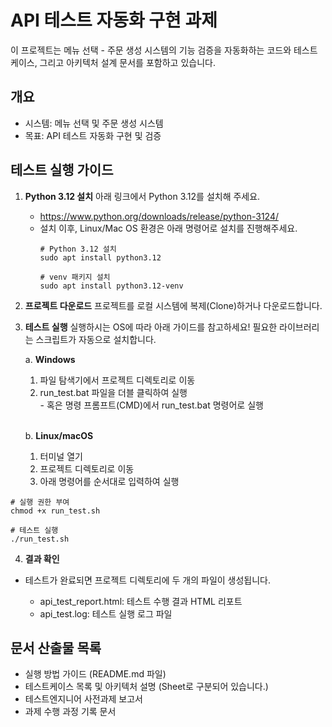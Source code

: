 # API 테스트 자동화 구현 과제
이 프로젝트는 메뉴 선택 - 주문 생성 시스템의 기능 검증을 자동화하는 코드와 테스트 케이스, 그리고 아키텍처 설계 문서를 포함하고 있습니다.

## 개요
- 시스템: 메뉴 선택 및 주문 생성 시스템
- 목표: API 테스트 자동화 구현 및 검증

## 테스트 실행 가이드

1. **Python 3.12 설치**
아래 링크에서 Python 3.12를 설치해 주세요.
    - https://www.python.org/downloads/release/python-3124/
    - 설치 이후, Linux/Mac OS 환경은 아래 명령어로 설치를 진행해주세요.
      ```
      # Python 3.12 설치
      sudo apt install python3.12

      # venv 패키지 설치
      sudo apt install python3.12-venv
      ```

2. **프로젝트 다운로드**
프로젝트를 로컬 시스템에 복제(Clone)하거나 다운로드합니다.

3. **테스트 실행**
실행하시는 OS에 따라 아래 가이드를 참고하세요! 필요한 라이브러리는 스크립트가 자동으로 설치합니다.

    a. **Windows** <br>
    
     1) 파일 탐색기에서 프로젝트 디렉토리로 이동 <br>
     2) run_test.bat 파일을 더블 클릭하여 실행 <br>
       - 혹은 명령 프롬프트(CMD)에서 run_test.bat 명령어로 실행 <br>
    <br>
   
    b. **Linux/macOS** <br>
      
      1) 터미널 열기
      2) 프로젝트 디렉토리로 이동
      3) 아래 명령어를 순서대로 입력하여 실행
  ```
  # 실행 권한 부여
  chmod +x run_test.sh
  
  # 테스트 실행
  ./run_test.sh
  ```
4. **결과 확인**

- 테스트가 완료되면 프로젝트 디렉토리에 두 개의 파일이 생성됩니다. <br>

    - api_test_report.html: 테스트 수행 결과 HTML 리포트
    - api_test.log: 테스트 실행 로그 파일

 ## 문서 산출물 목록
- 실행 방법 가이드 (README.md 파일)
- 테스트케이스 목록 및 아키텍처 설명 (Sheet로 구분되어 있습니다.)
- 테스트엔지니어 사전과제 보고서
- 과제 수행 과정 기록 문서
